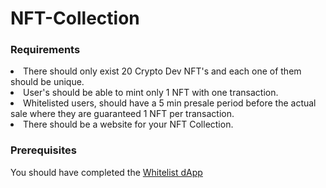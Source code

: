 # NFT-Collection

### Requirements
<ls>
  <li>There should only exist 20 Crypto Dev NFT's and each one of them should be unique.
  <li>User's should be able to mint only 1 NFT with one transaction.
  <li>Whitelisted users, should have a 5 min presale period before the actual sale where they are guaranteed 1 NFT per transaction.
  <li>There should be a website for your NFT Collection.
</ls>

### Prerequisites
You should have completed the <a href="https://github.com/d3vd00m/Whitelist-Dapp.git" target="_blank">Whitelist dApp</a>
